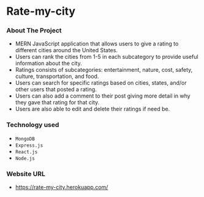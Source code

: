 # Rate-my-city
<div id="top"></div>

### About The Project
* MERN JavaScript application that allows users to give a rating to different cities around the United States.
* Users can rank the cities from 1-5 in each subcategory to provide useful information about the city.
* Ratings consists of subcategories: entertainment, nature, cost, safety, culture, transportation, and food.
* Users can search for specific ratings based on cities, states, and/or other users that posted a rating.
* Users can also add a comment to their post giving more detail in why they gave that rating for that city.
* Users are also able to edit and delete their ratings if need be.


### Technology used
* `MongoDB`
* `Express.js`
* `React.js`
* `Node.js`

### Website URL
* https://rate-my-city.herokuapp.com/
